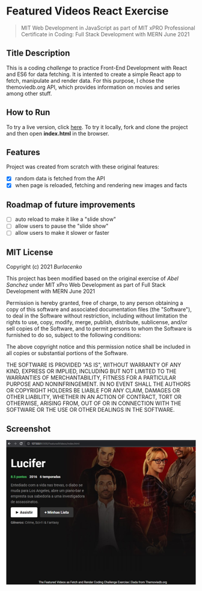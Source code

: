 # Featured Videos React Exercise
>MIT Web Development in JavaScript as part of MIT xPRO Professional Certificate in Coding: Full Stack Development with MERN June 2021

## Title Description
This is a coding <em>challenge</em> to practice Front-End Development with React and ES6 for data fetching. It is intented to create a simple React app to fetch, manipulate and render data. For this purpose, I chose the themoviedb.org API, which provides information on movies and series among other stuff.

## How to Run
To try a live version, click <a href="https://burlacenko.github.io/FeaturedVideos/index.html">here</a>. To try it locally, fork and clone the project and then open <strong>index.html</strong> in the browser.

## Features
Project was created from scratch with these original features:

- [x] random data is fetched from the API
- [x] when page is reloaded, fetching and rendering new images and facts
  
## Roadmap of future improvements
- [ ] auto reload to make it like a "slide show"
- [ ] allow users to pause the "slide show"
- [ ] allow users to make it slower or faster
  
## MIT License
Copyright (c) 2021 <em>Burlacenko</em>

This project has been modified based on the original exercise of <em>Abel Sanchez</em>
under MIT xPro Web Development as part of Full Stack Development with MERN June 2021

Permission is hereby granted, free of charge, to any person obtaining a copy
of this software and associated documentation files (the "Software"), to deal
in the Software without restriction, including without limitation the rights
to use, copy, modify, merge, publish, distribute, sublicense, and/or sell
copies of the Software, and to permit persons to whom the Software is
furnished to do so, subject to the following conditions:

The above copyright notice and this permission notice shall be included in all
copies or substantial portions of the Software.

THE SOFTWARE IS PROVIDED "AS IS", WITHOUT WARRANTY OF ANY KIND, EXPRESS OR
IMPLIED, INCLUDING BUT NOT LIMITED TO THE WARRANTIES OF MERCHANTABILITY,
FITNESS FOR A PARTICULAR PURPOSE AND NONINFRINGEMENT. IN NO EVENT SHALL THE
AUTHORS OR COPYRIGHT HOLDERS BE LIABLE FOR ANY CLAIM, DAMAGES OR OTHER
LIABILITY, WHETHER IN AN ACTION OF CONTRACT, TORT OR OTHERWISE, ARISING FROM,
OUT OF OR IN CONNECTION WITH THE SOFTWARE OR THE USE OR OTHER DEALINGS IN THE
SOFTWARE.
	
## Screenshot
![Image of ToDoList Exercise](FeaturedVideos2021-11-09-1.jpg)

